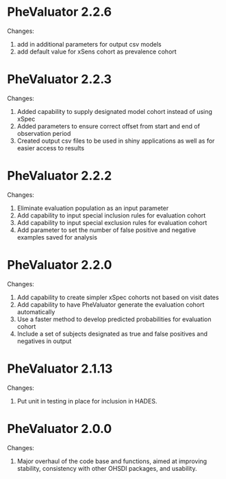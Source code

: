 PheValuator 2.2.6
=================

Changes:
1. add in additional parameters for output csv models
2. add default value for xSens cohort as prevalence cohort

PheValuator 2.2.3
=================

Changes:

1. Added capability to supply designated model cohort instead of using xSpec
2. Added parameters to ensure correct offset from start and end of observation period
3. Created output csv files to be used in shiny applications as well as for easier access to results

PheValuator 2.2.2
=================

Changes:

1. Eliminate evaluation population as an input parameter
2. Add capability to input special inclusion rules for evaluation cohort
3. Add capability to input special exclusion rules for evaluation cohort
4. Add parameter to set the number of false positive and negative examples saved for analysis



PheValuator 2.2.0
=================

Changes:

1. Add capability to create simpler xSpec cohorts not based on visit dates
2. Add capability to have PheValuator generate the evaluation cohort automatically
3. Use a faster method to develop predicted probabilities for evaluation cohort
4. Include a set of subjects designated as true and false positives and negatives in output

PheValuator 2.1.13
=================

Changes:

1. Put unit in testing in place for inclusion in HADES.

PheValuator 2.0.0
=================

Changes:

1. Major overhaul of the code base and functions, aimed at improving stability, consistency with other OHSDI packages, and usability.
